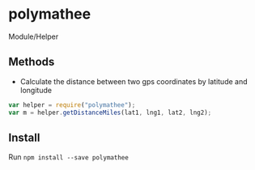 # polymathee

Module/Helper

## Methods

* Calculate the distance between two gps coordinates by latitude and longitude
```javascript
var helper = require("polymathee");
var m = helper.getDistanceMiles(lat1, lng1, lat2, lng2);
```

## Install

Run `npm install --save polymathee`
